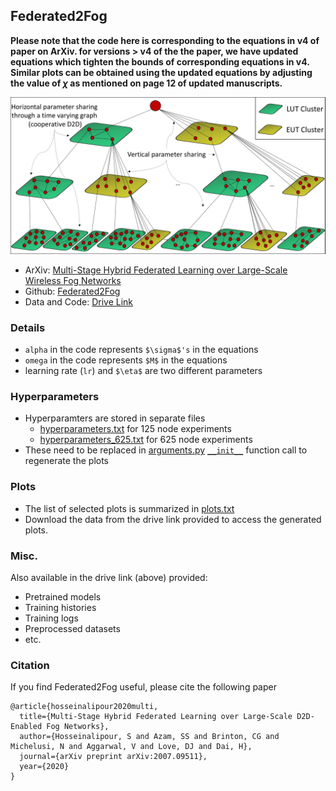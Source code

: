 ## Federated2Fog

**Please note that the code here is corresponding to the equations in v4 of paper on ArXiv. for versions > v4 of the the paper, we have updated equations which tighten the bounds of corresponding equations in v4. Similar plots can be obtained using the updated equations by adjusting the value of $\chi$ as mentioned on page 12 of updated manuscripts.**

![Fog Network](Federated2Fog.png)

- ArXiv: [Multi-Stage Hybrid Federated Learning over Large-Scale Wireless Fog Networks](https://arxiv.org/abs/2007.09511)
- Github: [Federated2Fog](https://github.com/shams-sam/Federated2Fog)
- Data and Code: [Drive Link](https://drive.google.com/file/d/1K89GiVj2Bti8aBu4khxcG4k0TtpAMgKj/view?usp=sharing)

### Details
- `alpha` in the code represents `$\sigma$'s` in the equations
- `omega` in the code represents `$M$` in the equations
- learning rate (`lr`) and `$\eta$` are two different parameters

### Hyperparameters
- Hyperparamters are stored in separate files
  - [hyperparameters.txt](https://github.com/shams-sam/Federated2Fog/blob/master/src/hyperparameters.txt) for 125 node experiments
  - [hyperparameters_625.txt](https://github.com/shams-sam/Federated2Fog/blob/master/src/hyperparameters_625.txt) for 625 node experiments
- These need to be replaced in [arguments.py](https://github.com/shams-sam/Federated2Fog/blob/master/src/arguments.py) [`__init__`](https://github.com/shams-sam/Federated2Fog/blob/master/src/arguments.py#L5) function call to regenerate the plots

### Plots
- The list of selected plots is summarized in [plots.txt](https://github.com/shams-sam/Federated2Fog/blob/master/plots.txt)
- Download the data from the drive link provided to access the generated plots.

### Misc.
Also available in the drive link (above)  provided:
- Pretrained models 
- Training histories 
- Training logs
- Preprocessed datasets
- etc.

### Citation
If you find Federated2Fog useful, please cite the following paper
```
@article{hosseinalipour2020multi,
  title={Multi-Stage Hybrid Federated Learning over Large-Scale D2D-Enabled Fog Networks},
  author={Hosseinalipour, S and Azam, SS and Brinton, CG and Michelusi, N and Aggarwal, V and Love, DJ and Dai, H},
  journal={arXiv preprint arXiv:2007.09511},
  year={2020}
}
```

